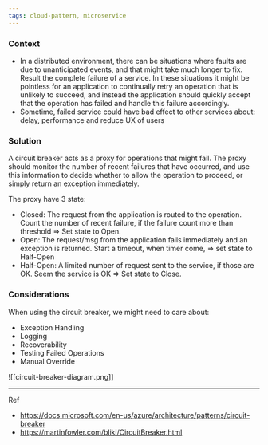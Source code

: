 ```yaml
---
tags: cloud-pattern, microservice
---
```


### Context
  - In a distributed environment, there can be situations where faults are due to unanticipated events, and that might take much longer to fix. Result the complete failure of a service. In these situations it might be pointless for an application to continually retry an operation that is unlikely to succeed, and instead the application should quickly accept that the operation has failed and handle this failure accordingly.
   - Sometime, failed service could have bad effect to other services about: delay, performance and reduce UX of users

### Solution
A circuit breaker acts as a proxy for operations that might fail. The proxy should monitor the number of recent failures that have occurred, and use this information to decide whether to allow the operation to proceed, or simply return an exception immediately.

The proxy have 3 state: 
  - Closed: The request from the application is routed to the operation. Count the number of recent failure, if the failure count more than threshold => Set state to Open.
  - Open: The request/msg from the application fails immediately and an exception is returned. Start a timeout, when timer come, => set state to Half-Open
  - Half-Open: A limited number of request sent to the service, if those are OK. Seem the service is OK => Set state to Close.

### Considerations
When using the circuit breaker, we might need to care about:
 - Exception Handling
 - Logging
 - Recoverability
 - Testing Failed Operations
 - Manual Override

![[circuit-breaker-diagram.png]]

---
Ref
 - https://docs.microsoft.com/en-us/azure/architecture/patterns/circuit-breaker
 - https://martinfowler.com/bliki/CircuitBreaker.html